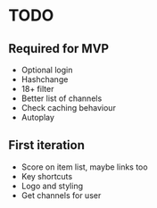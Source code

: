 # TODO

## Required for MVP

* Optional login
* Hashchange
* 18+ filter
* Better list of channels
* Check caching behaviour
* Autoplay

## First iteration

* Score on item list, maybe links too
* Key shortcuts
* Logo and styling
* Get channels for user
